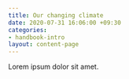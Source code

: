 ```yaml
---
title: Our changing climate
date: 2020-07-31 16:06:00 +09:30
categories:
- handbook-intro
layout: content-page
---
```


Lorem ipsum dolor sit amet.